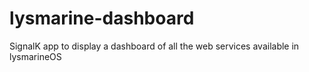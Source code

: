# lysmarine-dashboard
SignalK app to display a dashboard of all the web services available in lysmarineOS
